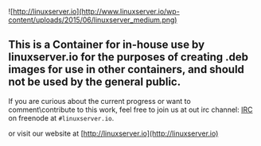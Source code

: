 ![http://linuxserver.io](http://www.linuxserver.io/wp-content/uploads/2015/06/linuxserver_medium.png)

## This is a Container for in-house use by linuxserver.io for the purposes of creating .deb images for use in other containers, and should not be used by the general public.
If you are curious about the current progress or want to comment\contribute to this work, feel free to join us at out irc channel:
[IRC](http://www.linuxserver.io/index.php/irc/) on freenode at `#linuxserver.io`.

or visit our website at [http://linuxserver.io](http://linuxserver.io)


